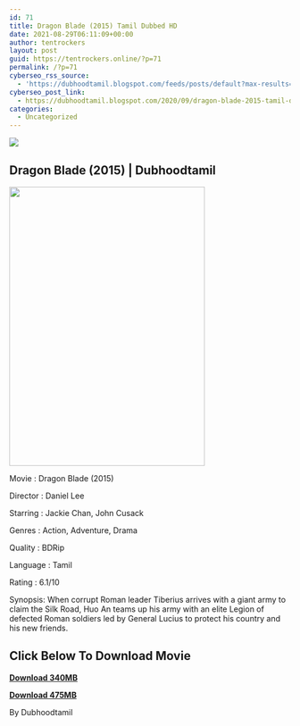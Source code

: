 ```yaml
---
id: 71
title: Dragon Blade (2015) Tamil Dubbed HD
date: 2021-08-29T06:11:09+00:00
author: tentrockers
layout: post
guid: https://tentrockers.online/?p=71
permalink: /?p=71
cyberseo_rss_source:
  - 'https://dubhoodtamil.blogspot.com/feeds/posts/default?max-results=150&start-index=151'
cyberseo_post_link:
  - https://dubhoodtamil.blogspot.com/2020/09/dragon-blade-2015-tamil-dubbed-hd.html
categories:
  - Uncategorized
---
```

<div class="media_block">
  <img src="https://1.bp.blogspot.com/-LAt5Y2L1G8o/X15CK4LBEqI/AAAAAAAACbs/GzLoaFxnGgEPn4pT5tIXpuV4UNy_2e3XQCNcBGAsYHQ/s72-w350-h500-c/dblade-pkposter-gallery.jpg" class="media_thumbnail" />
</div>

## Dragon Blade (2015) | Dubhoodtamil&nbsp;

<div class="separator">
  <a href="https://1.bp.blogspot.com/-LAt5Y2L1G8o/X15CK4LBEqI/AAAAAAAACbs/GzLoaFxnGgEPn4pT5tIXpuV4UNy_2e3XQCNcBGAsYHQ/s2048/dblade-pkposter-gallery.jpg" imageanchor="1"><img loading="lazy" border="0" data-original-height="2048" data-original-width="1433" height="500" src="https://1.bp.blogspot.com/-LAt5Y2L1G8o/X15CK4LBEqI/AAAAAAAACbs/GzLoaFxnGgEPn4pT5tIXpuV4UNy_2e3XQCNcBGAsYHQ/w350-h500/dblade-pkposter-gallery.jpg" width="350" /></a>
</div>

Movie	<span></span>:	<span></span>Dragon Blade (2015)&nbsp;

Director	<span></span>:	<span></span>Daniel Lee&nbsp;

Starring	<span></span>:	<span></span>Jackie Chan, John Cusack&nbsp;

Genres	<span></span>:	<span></span>Action, Adventure, Drama&nbsp;

Quality	<span></span>:	<span></span>BDRip&nbsp;

Language :	<span></span>Tamil&nbsp;

Rating	<span></span>:	<span></span>6.1/10

Synopsis: When corrupt Roman leader Tiberius arrives with a giant army to claim the Silk Road, Huo An teams up his army with an elite Legion of defected Roman soldiers led by General Lucius to protect his country and his new friends.

## <span><b>Click Below To Download Movie</b></span>

**<a href="https://oncehelp.com/toy-story-1" target="_blank" rel="noopener">Download 340MB</a>**

<span><b><a href="https://oncehelp.com/dragon-blade-1" target="_blank" rel="noopener">Download 475MB</a></b></span>

By Dubhoodtamil